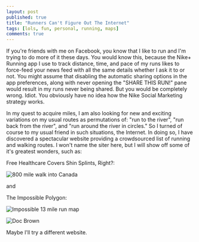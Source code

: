 ```yaml
---
layout: post
published: true
title: "Runners Can't Figure Out The Internet"
tags: [lols, fun, personal, running, maps]
comments: true
---
```


If you're friends with me on Facebook, you know that I like to run and I'm trying to do more of it these days. You would know this, because the Nike+ Running app I use to track distance, time, and pace of my runs likes to force-feed your news feed with all the same details whether I ask it to or not. You might assume that disabling the automatic sharing options in the app preferences, along with never opening the "SHARE THIS RUN!" pane would result in my runs never being shared. But you would be completely wrong. Idiot. You obviously have no idea how the Nike Social Marketing strategy works.

In my quest to acquire miles, I am also looking for new and exciting variations on my usual routes as permutations of: "run to the river", "run back from the river", and "run around the river in circles." So I turned of course to my usual friend in such situations, the Internet. In doing so, I have discovered a spectacular website providing a crowdsourced list of running and walking routes. I won't name the siter here, but I will show off some of it's greatest wonders, such as:

Free Healthcare Covers Shin Splints, Right?:

![800 mile walk into Canada](http://i.imgur.com/zikCt0N.png "For those looking for an easy beginner's run.")

and

The Impossible Polygon:

![Impossible 13 mile run map](http://i.imgur.com/FByF3Il.jpg "Also known as: How the hell do I get home?")

![Doc Brown](http://i.imgur.com/HMcYhND.jpg "Where we're going, we... Well, actually, I'm pretty sure we do still need roads.")

Maybe I'll try a different website.